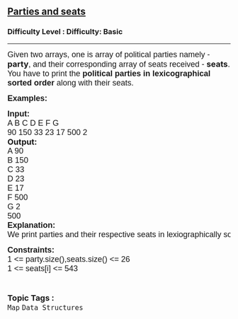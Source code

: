 <h2><a href="https://www.geeksforgeeks.org/problems/parties-and-seats--191330/1?page=11&difficulty=Basic&status=unsolved,attempted&sortBy=accuracy">Parties and seats</a></h2><h3>Difficulty Level : Difficulty: Basic</h3><hr><div class="problems_problem_content__Xm_eO"><p dir="ltr"><span style="font-size: 18px;"><span style="background-color: transparent; font-family: arial;">Given two arrays, one is array of political parties namely - </span><strong>party</strong><span style="background-color: transparent; font-family: arial;">, and their corresponding array of seats received -&nbsp;</span><strong>seats</strong><span style="background-color: transparent; font-family: arial;">. You have to print the<strong>&nbsp;political parties in lexicographical sorted order&nbsp;</strong>along with their seats.</span></span></p>
<p dir="ltr"><span style="font-size: 18px;"><span style="background-color: transparent; font-family: arial;"><span style="font-size: 18px;"><span style="background-color: transparent; font-family: arial;"><strong>Examples:</strong></span></span></span></span></p>
<pre dir="ltr"><span style="font-size: 18px;"><span style="background-color: transparent; font-family: arial;"><span style="font-size: 18px;"><span style="background-color: transparent; font-family: arial;"><strong>Input:</strong></span><br>A B C D E F G<br>90 150 33 23 17 500 2</span><br style="font-family: -apple-system, BlinkMacSystemFont, 'Segoe UI', Roboto, Oxygen, Ubuntu, Cantarell, 'Open Sans', 'Helvetica Neue', sans-serif; font-size: medium;"><strong style="font-family: -apple-system, BlinkMacSystemFont, 'Segoe UI', Roboto, Oxygen, Ubuntu, Cantarell, 'Open Sans', 'Helvetica Neue', sans-serif; font-size: medium;"><span style="font-size: 18px;">Output:</span></strong><br style="font-family: -apple-system, BlinkMacSystemFont, 'Segoe UI', Roboto, Oxygen, Ubuntu, Cantarell, 'Open Sans', 'Helvetica Neue', sans-serif; font-size: medium;"><span style="font-size: 18px;">A 90<br>B 150<br>C 33<br>D 23<br>E 17<br>F 500<br>G 2<br>500<br><strong style="font-size: medium; white-space: normal;"><span style="font-size: 18px;">Explanation:&nbsp;</span></strong><span style="font-size: 18px;">We print parties and their respective seats in lexiographically sorted order. At the end we print the maximum seats.</span></span></span></span></pre>
<p><span style="font-size: 18px;"><span style="background-color: transparent; font-family: arial;"><strong>Constraints:</strong><br>1 &lt;= party.size(),seats.size() &lt;= 26<br>1 &lt;= seats[i] &lt;= 543</span></span></p></div><br><p><span style=font-size:18px><strong>Topic Tags : </strong><br><code>Map</code>&nbsp;<code>Data Structures</code>&nbsp;
